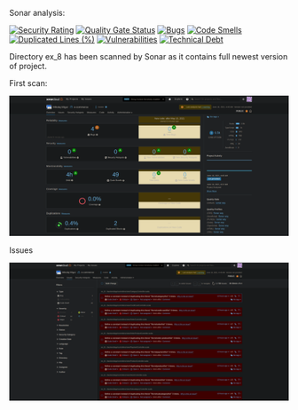 Sonar analysis:

[![Security Rating](https://sonarcloud.io/api/project_badges/measure?project=MikolajMGT_e-commerce&metric=security_rating)](https://sonarcloud.io/dashboard?id=MikolajMGT_e-commerce)
[![Quality Gate Status](https://sonarcloud.io/api/project_badges/measure?project=MikolajMGT_e-commerce&metric=alert_status)](https://sonarcloud.io/dashboard?id=MikolajMGT_e-commerce)
[![Bugs](https://sonarcloud.io/api/project_badges/measure?project=MikolajMGT_e-commerce&metric=bugs)](https://sonarcloud.io/dashboard?id=MikolajMGT_e-commerce)
[![Code Smells](https://sonarcloud.io/api/project_badges/measure?project=MikolajMGT_e-commerce&metric=code_smells)](https://sonarcloud.io/dashboard?id=MikolajMGT_e-commerce)
[![Duplicated Lines (%)](https://sonarcloud.io/api/project_badges/measure?project=MikolajMGT_e-commerce&metric=duplicated_lines_density)](https://sonarcloud.io/dashboard?id=MikolajMGT_e-commerce)
[![Vulnerabilities](https://sonarcloud.io/api/project_badges/measure?project=MikolajMGT_e-commerce&metric=vulnerabilities)](https://sonarcloud.io/dashboard?id=MikolajMGT_e-commerce)
[![Technical Debt](https://sonarcloud.io/api/project_badges/measure?project=MikolajMGT_e-commerce&metric=sqale_index)](https://sonarcloud.io/dashboard?id=MikolajMGT_e-commerce)

Directory ex_8 has been scanned by Sonar as it contains full newest version of project.

First scan:

![alt text](./images/1.png "first scan")

Issues

![alt text](./images/2.png "first scan")
